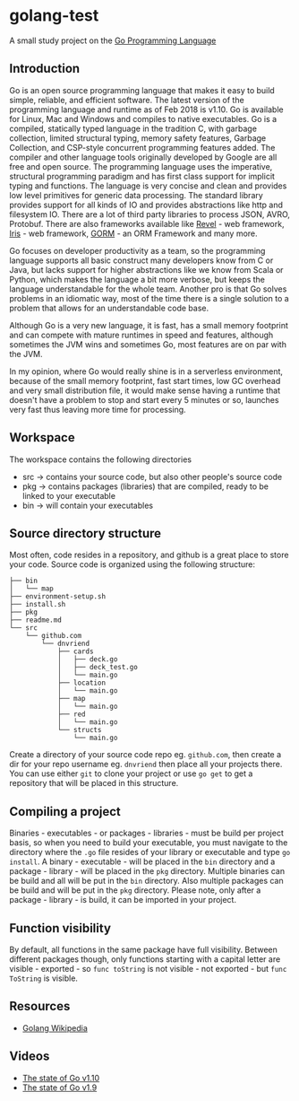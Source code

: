 # golang-test
A small study project on the [Go Programming Language](https://golang.org/) 

## Introduction
Go is an open source programming language that makes it easy to build simple, reliable, and efficient software. The latest version of 
the programming language and runtime as of Feb 2018 is v1.10. Go is available for Linux, Mac and Windows and compiles to native executables.
Go is a compiled, statically typed language in the tradition C, with garbage collection, limited structural typing, memory safety features, Garbage Collection, 
and CSP-style concurrent programming features added. The compiler and other language tools originally developed by Google are all free and open source.
The programming language uses the imperative, structural programming paradigm and has first class support for implicit typing and functions. The language 
is very concise and clean and provides low level primitives for generic data processing. The standard library provides support for all kinds of IO 
and provides abstractions like http and filesystem IO. There are a lot of third party libraries to process JSON, AVRO, Protobuf. There are also 
frameworks available like [Revel](https://revel.github.io/) - web framework, [Iris](https://iris-go.com/) - web framework, [GORM](http://gorm.io/) - an ORM Framework
and many more.

Go focuses on developer productivity as a team, so the programming language supports all basic construct many developers know from C or Java, but 
lacks support for higher abstractions like we know from Scala or Python, which makes the language a bit more verbose, but keeps the language understandable
for the whole team. Another pro is that Go solves problems in an idiomatic way, most of the time there is a single solution to a problem that allows for 
an understandable code base.

Although Go is a very new language, it is fast, has a small memory footprint and can compete with mature runtimes in speed and features, although sometimes
the JVM wins and sometimes Go, most features are on par with the JVM. 

In my opinion, where Go would really shine is in a serverless environment, because of the small memory footprint, fast start times, low GC overhead and very
small distribution file, it would make sense having a runtime that doesn't have a problem to stop and start every 5 minutes or so, launches very fast thus
leaving more time for processing.
  
## Workspace
The workspace contains the following directories

- src -> contains your source code, but also other people's source code
- pkg -> contains packages (libraries) that are compiled, ready to be linked to your executable
- bin -> will contain your executables

## Source directory structure
Most often, code resides in a repository, and github is a great place to store your code. Source code is organized using the following structure:

```
├── bin
│   └── map
├── environment-setup.sh
├── install.sh
├── pkg
├── readme.md
└── src
    └── github.com
        └── dnvriend
            ├── cards
            │   ├── deck.go
            │   ├── deck_test.go
            │   └── main.go
            ├── location
            │   └── main.go
            ├── map
            │   └── main.go
            ├── red
            │   └── main.go
            └── structs
                └── main.go
```

Create a directory of your source code repo eg. `github.com`, then create a dir for your repo username eg. `dnvriend` then place all your projects there. 
You can use either `git` to clone your project or use `go get` to get a repository that will be placed in this structure.

## Compiling a project
Binaries - executables - or packages - libraries - must be build per project basis, so when you need to build your executable, you must navigate to the 
directory where the `.go` file resides of your library or executable and type `go install`. A binary - executable - will be placed in the `bin` directory and 
a package - library - will be placed in the `pkg` directory. Multiple binaries can be build and all will be put in the `bin` directory. Also multiple packages 
can be build and will be put in the `pkg` directory. Please note, only after a package - library - is build, it can be imported in your project.

## Function visibility
By default, all functions in the same package have full visibility. Between different packages though, only functions starting with a capital letter are 
visible - exported - so `func toString` is not visible - not exported - but `func ToString` is visible.

## Resources
- [Golang Wikipedia](https://en.wikipedia.org/wiki/Go_(programming_language))

## Videos
- [The state of Go v1.10](https://www.youtube.com/watch?v=iR7LPAXWfmw) 
- [The state of Go v1.9](https://www.youtube.com/watch?v=vFJkH4qDjJ0)

 